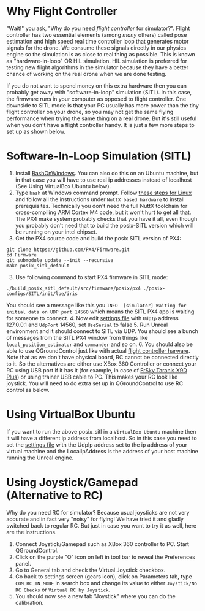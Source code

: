 # Why Flight Controller
"Wait!" you ask, "Why do you need *flight controller* for simulator?". Flight controller has two essential elements (among *many* others) called pose estimation and high speed real time controller loop that generates motor signals for the drone. We consume these signals directly in our physics engine so the simulation is as close to real thing as possible. This is known as "hardware-in-loop" OR HIL simulation. HIL simulation is preferred for testing 
new flight algorithms in the simulator because they have a better chance of working on the real drone when we are done testing.

If you do not want to spend money on this extra hardware then you can probably get away with "software-in-loop" simulation (SITL). 
In this case, the firmware runs in your computer as opposed to flight controller. One downside to SITL mode is that your PC usually has more power than 
the tiny flight controller on your drone, so you may not get the same flying performance when trying the same thing on a real drone.
But it's still useful when you don't have a flight controller handy. It is just a few more steps to set up as shown below.

# Software-In-Loop Simulation (SITL)
1. Install [BashOnWindows](https://msdn.microsoft.com/en-us/commandline/wsl/install_guide).  You can also do this on an Ubuntu machine, 
but in that case you will have to use real ip addresses instead of localhost (See Using VirtualBox Ubuntu below).
2. Type `bash` at Windows command prompt. Follow [these steps for Linux](http://dev.px4.io/starting-installing-linux.html) 
and follow all the instructions under `NuttX based hardware` to install prerequisites.  Technically you don't need the full NuttX 
toolchain for cross-compiling ARM Cortex M4 code, but it won't hurt to get all that.  The PX4 make system probably checks that you have it all, 
even though you probably don't need that to build the posix-SITL version which will be running on your intel chipset.
3. Get the PX4 source code and build the posix SITL version of PX4:
```
git clone https://github.com/PX4/Firmware.git
cd Firmware
git submodule update --init --recursive
make posix_sitl_default
```
3. Use following command to start PX4 firmware in SITL mode:
```
./build_posix_sitl_default/src/firmware/posix/px4 ./posix-configs/SITL/init/lpe/iris
```
You should see a message like this you `INFO  [simulator] Waiting for initial data on UDP port 14560` which means the SITL PX4 app is
waiting for someone to connect.
4. Now edit [settings file](settings.md) with `UdpIp` address 127.0.0.1 and `UdpPort` 14560, set `UseSerial` to false
5. Run Unreal environment and it should connect to SITL via UDP.  You should see a bunch of messages from the SITL PX4 window from
things like `local_position_estimator` and `commander` and so on.
6. You should also be able to use QGroundControl just like with actual [flight controller harware](prereq.md). 
Note that as we don't have physical board, RC cannot be connected directly to it. 
So the alternatives are either use XBox 360 Controller or connect your RC using USB port if it has it 
(for example, in case of [FrSky Taranis X9D Plus](prereq.md)) or using trainer USB cable to PC. 
This makes your RC look like joystick. You will need to do extra set up in QGroundControl to use RC control as below.

# Using VirtualBox Ubuntu

If you want to run the above posix_sitl in a `VirtualBox Ubuntu` machine then it will have a different ip address from localhost.
So in this case you need to set the [settings file](settings.md) with the UdpIp address set to the ip address of your virtual machine
and the LocalIpAddress is the address of your host machine running the Unreal engine. 

# Using Joystick/Gamepad (Alternative to RC)
Why do you need RC for simulator? Because usual joysticks are not very accurate and in fact very "noisy" for flying! 
We have tried it and gladly switched back to regular RC. But just in case you want to try it as well, here are the instructions.

1. Connect Joystick/Gamepad such as XBox 360 controller to PC. Start QGroundControl.
2. Click on the purple "Q" icon on left in tool bar to reveal the Preferences panel.
3. Go to General tab and check the Virtual Joystick checkbox.
4. Go back to settings screen (gears icon), click on Parameters tab, type `COM_RC_IN_MODE` in search box and change its value to either `Joystick/No RC Checks` or `Virtual RC by Joystick`.
5. You should now see a new tab "Joystick" where you can do the calibration.
